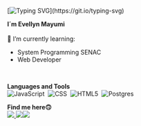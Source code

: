 [![Typing SVG](https://readme-typing-svg.herokuapp.com/?color=BA55D3&size=35&center=true&vCenter=true&width=1000&lines=Nice+to+meet+you;Welcome+to+my+profile;)](https://git.io/typing-svg)

**I´m Evellyn Mayumi**<br><br>
🌱 I’m currently learning:
- System Programming SENAC
- Web Developer<br>


<div style="display: inline_block"><br>

**Languages and Tools**<br>
![JavaScript](https://img.shields.io/badge/-JavaScript-0D1117?style=for-the-badge&logo=javascript&labelColor=0D1117)&nbsp;
![CSS](https://img.shields.io/badge/-CSS-0D1117?style=for-the-badge&logo=CSS3&logoColor=1572B6&labelColor=0D1117)&nbsp;
![HTML5](https://img.shields.io/badge/html5-0D1117?style=for-the-badge&logo=html5&labelColor=0D1117)&nbsp;
![Postgres](https://img.shields.io/badge/postgres-0D1117?style=for-the-badge&logo=postgresql&labelColor=0D1117)
<br>


**Find me here🙃**<br>
 <A href="https://www.linkedin.com/in/evellyn-mayumi-230795224/" target="_blank"><img src="https://img.shields.io/badge/-LinkedIn-%230077B5?style=for-the-badge&logo=linkedin&logoColor=white" target="_blank"> <A href = "mailto:mayumicha16@gmail.com"><img src="https://img.shields.io/badge/-Gmail-%23333?style=for-the-badge&logo=gmail&logoColor=white" target="_blank"><a href="https://instagram.com/evellynmayumi_" target="_blank"><img src="https://img.shields.io/badge/-Instagram-%23E4405F?style=for-the-badge&logo=instagram&logoColor=white" target="_blank">
       
 
